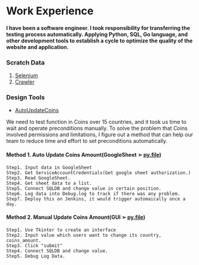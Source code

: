 # Work Experience

#### I have been a software engineer. I took responsibility for transferring the testing process automatically. Applying Python, SQL, Go language, and other development tools to establish a cycle to optimize the quality of the website and application.

### Scratch Data
1. [Selenium](https://github.com/uranus-wyx/shopee/blob/main/selenium%20script.py)
2. [Crawler](https://github.com/uranus-wyx/shopee/blob/main/crawler.py)

### Design Tools 

*  [AutoUpdateCoins](https://github.com/uranus-wyx/shopee/tree/main/AutoCoinsUpdate)

We need to test function in Coins over 15 countries, and it took us time to wait and operate preconditions manually.
To solve the problem that Coins involved permissions and limitations, I figure out a method that can help our team to reduce time and effort to set preconditions automatically.

#### Method 1. Auto Update Coins Amount(GoogleSheet ➢ [py.file](https://github.com/uranus-wyx/shopee/blob/main/AutoCoinsUpdate/AutoCoinsUpdate.py))

    Step1. Input data in GoogleSheet
    Step2. Get ServiceAccountCredentials(Get google sheet authorization.)
    Step3. Read GoogleSheet.
    Step4. Get sheet data to a list.
    Step5. Connect SQLDB and change value in certain position.
    Step6. Log data into Debug.log to track if there was any problem.
    Step7. Deploy this on Jenkins, it would trigger automaically once a day.
    
#### Method 2. Manual Update Coins Amount(GUI ➢ [py.file](https://github.com/uranus-wyx/shopee/blob/main/AutoCoinsUpdate/UpdateCoinsAmount.py))

    Step1. Use Tkinter to create an interface
    Step2. Input value which users want to change its country, coins_amount.
    Step3. Click "submit"
    Step4. Connect SQLDB and change value.
    Step5. Debug Log Data.
